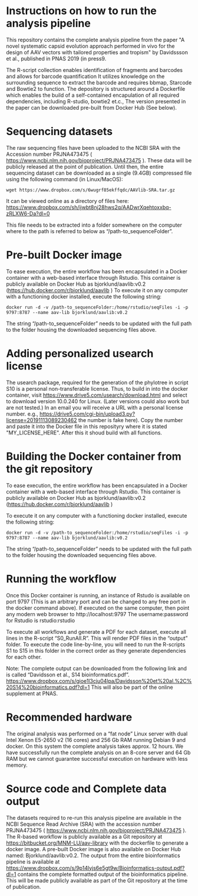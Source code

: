 # Instructions on how to run the analysis pipeline
This repository contains the complete analysis pipeline from the paper "A novel systematic capsid evolution approach performed in vivo for the
design of AAV vectors with tailored properties and tropism" by Davidssson et al., published in PNAS 2019 (in press9.

The R-script collection enables identification of fragments and barcodes and allows for barcode quantification
It utilizes knowledge on the surrounding sequence to extract the barcode and requires bbmap, Starcode and Bowtie2 to function.
The depository is structured around a Dockerfile which enables the build of a self-contained encapulation of all required dependencies, including R-studio, bowtie2 et.c., The version presented in the paper can be downloaded pre-built from Docker Hub (See below).

# Sequencing datasets
The raw sequencing files have been uploaded to the NCBI SRA with the Accession number PRJNA473475 ( https://www.ncbi.nlm.nih.gov/bioproject/PRJNA473475 ). These data will be publicly released at the point of publication. Until then, the entire sequencing dataset can be downloaded as a single (9.4GB) compressed file using the following command (in Linux/MacOS):

```
wget https://www.dropbox.com/s/6wugrf85ekffqdc/AAVlib-SRA.tar.gz 
```

It can be viewed online as a directory of files here:
https://www.dropbox.com/sh/ijwbt8nj28hws2q/AADwrXqehtoxxbq-zRLXW6-Da?dl=0

This file needs to be extracted into a folder somewhere on the computer where to the path is referred to below as “/path-to_sequenceFolder”.

# Pre-built Docker image
To ease execution, the entire workflow has been encapsulated in a Docker container with a web-based interface through Rstudio. This container is publicly available on Docker Hub as bjorklund/aavlib:v0.2 (https://hub.docker.com/r/bjorklund/aavlib )
To execute it on any computer with a functioning docker installed, execute the following string:
```
docker run -d -v /path-to_sequenceFolder:/home/rstudio/seqFiles -i -p 9797:8787 --name aav-lib bjorklund/aavlib:v0.2
```

The string “/path-to_sequenceFolder” needs to be updated with the full path to the folder housing the downloaded sequencing files above.

# Adding personalized usearch license

The usearch package, required for the generation of the phylotree in script S10 is a personal non-transferable license. Thus, to build in into the docker container, visit https://www.drive5.com/usearch/download.html and select to download version 10.0.240 for Linux. (Later versions could also work but are not tested.)
In an email you will receive a URL with a personal license number. e.g., https://drive5.com/cgi-bin/upload3.py?license=20191113089230462 the number is fake here). Copy the number and paste it into the Docker file in this reposityry where it is stated "MY_LICENSE_HERE". After this it shoud build with all functions.  


# Building the Docker container from the git repository
To ease execution, the entire workflow has been encapsulated in a Docker container with a web-based interface through Rstudio. This container is publicly available on Docker Hub as bjorklund/aavlib:v0.2 (https://hub.docker.com/r/bjorklund/aavlib )

To execute it on any computer with a functioning docker installed, execute the following string:
```
docker run -d -v /path-to_sequenceFolder:/home/rstudio/seqFiles -i -p 9797:8787 --name aav-lib bjorklund/aavlib:v0.2
```
The string “/path-to_sequenceFolder” needs to be updated with the full path to the folder housing the downloaded sequencing files above. 

# Running the workflow
Once this Docker container is running, an instance of Rstudo is available on port 9797 (This is an arbitrary port and can be changed to any free port in the docker command above). If executed on the same computer, then point any modern web browser to http://localhost:9797
The username:password for Rstudio is rstudio:rstudio

To execute all workflows and generate a PDF for each dataset, execute all lines in the R-script “S0_RunAll.R”. This will render PDF files in the “output” folder. To execute the code line-by-line, you will need to run the R-scripts S1 to S15 in this folder in the correct order as they generate dependencies for each other.

Note: The complete output can be downloaded from the following link and is called “Davidsson et al., S14 bioinformatics.pdf”.
https://www.dropbox.com/s/gioe1l3cju04lpa/Davidsson%20et%20al.%2C%20S14%20bioinformatics.pdf?dl=1
This will also be part of the online supplement at PNAS.

# Recommended hardware
The original analysis was performed on a “fat node” Linux server with dual Intel Xenon E5-2650 v2 (16 cores) and 256 Gb RAM running Debian 9 and docker. On this system the complete analysis takes approx. 12 hours. We have successfully run the complete analysis on an 8-core server and 64 Gb RAM but we cannot guarantee successful execution on hardware with less memory. 

# Source code and Complete data output

The datasets required to re-run this analysis pipeline are available in the NCBI Sequence Read Archive (SRA) with the accession number PRJNA473475 ( https://www.ncbi.nlm.nih.gov/bioproject/PRJNA473475 ). The R-based workflow is publicly available as a Git repository at https://bitbucket.org/MNM-LU/aav-library with the dockerfile to generate a docker image. A pre-built Docker image is also available on Docker Hub named: Bjorklund/aavlib:v0.2. The output from the entire bioinformatics pipeline is available at https://www.dropbox.com/s/9p14lyjs6e5gt9w/Bioinformatics-output.pdf?dl=1 contains the complete formatted output of the bioinformatics pipeline. This will be made publicly available as part of the Git repository at the time of publication.

